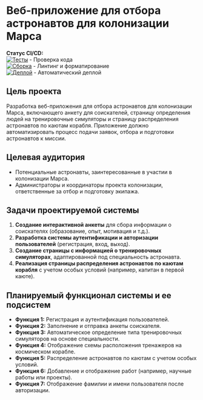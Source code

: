 # Веб-приложение для отбора астронавтов для колонизации Марса

**Статус CI/CD:**  
[![Тесты](https://github.com/dazzlaxx/mars/actions/workflows/test.yml/badge.svg)](https://github.com/dazzlaxx/mars/actions/workflows/test.yml) - Проверка кода  
[![Сборка](https://github.com/dazzlaxx/mars/actions/workflows/build.yml/badge.svg)](https://github.com/dazzlaxx/mars/actions/workflows/build.yml) - Линтинг и форматирование  
[![Деплой](https://github.com/dazzlaxx/mars/actions/workflows/deploy.yml/badge.svg)](https://github.com/dazzlaxx/mars/actions/workflows/deploy.yml) - Автоматический деплой
## Цель проекта
Разработка веб-приложения для отбора астронавтов для колонизации Марса, включающего анкету для соискателей, страницу определения людей на тренировочные симуляторы и страницу распределения астронавтов по каютам корабля. Приложение должно автоматизировать процесс подачи заявок, отбора и подготовки астронавтов к миссии.

## Целевая аудитория
- Потенциальные астронавты, заинтересованные в участии в колонизации Марса.
- Администраторы и координаторы проекта колонизации, ответственные за отбор и подготовку экипажа.

## Задачи проектируемой системы
1. **Создание интерактивной анкеты** для сбора информации о соискателях (образование, опыт, мотивация и т.д.).
2. **Разработка системы аутентификации и авторизации пользователей** (регистрация, вход, выход).
3. **Создание страницы с информацией о тренировочных симуляторах**, адаптированной под специальность астронавта.
4. **Реализация страницы распределения астронавтов по каютам корабля** с учетом особых условий (например, капитан в первой каюте).

## Планируемый функционал системы и ее подсистем
- **Функция 1:** Регистрация и аутентификация пользователей.
- **Функция 2:** Заполнение и отправка анкеты соискателя.
- **Функция 3:** Автоматическое определение типа тренировочных симуляторов на основе специальности.
- **Функция 4:** Отображение схемы расположения тренажеров на космическом корабле.
- **Функция 5:** Распределение астронавтов по каютам с учетом особых условий.
- **Функция 6:** Добавление и отображение работ (например, научные работы или проекты).
- **Функция 7:** Отображение фамилии и имени пользователя после авторизации.